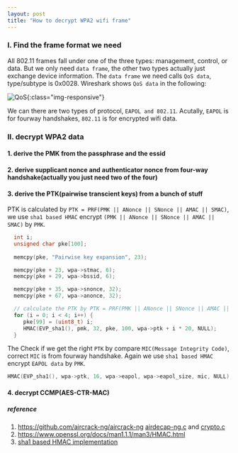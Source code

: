 ```yaml
---
layout: post
title: "How to decrypt WPA2 wifi frame"
---
```


### I. Find the frame format we need
All 802.11 frames fall under one of the three types: management, control, or data. But we only need ```data frame```, the other two types actually just exchange device
information. The ```data frame``` we need calls ```QoS data```, type/subtype is 0x0028. Wireshark shows ```QoS data``` in the following:

![QoS](/MyBlog/assets/picture/QoS.png){:class="img-responsive"}

We can there are two types of protocol, ```EAPOL and 802.11```. Acutally, ```EAPOL``` is for fourway handshakes, ```802.11``` is for encrypted wifi data.

### II. decrypt WPA2 data
#### 1. derive the PMK from the passphrase and the essid
#### 2. derive supplicant nonce and authenticator nonce from four-way handshake(actually you just need two of the four)
#### 3. derive the PTK(pairwise transcient keys) from a bunch of stuff
PTK is calculated by ```PTK = PRF(PMK || ANonce || SNonce || AMAC || SMAC)```, we use ```sha1 based HMAC``` encrypt ```(PMK || ANonce || SNonce || AMAC || SMAC)``` by 
```PMK```.

```c
  int i;
  unsigned char pke[100];
  
  memcpy(pke, "Pairwise key expansion", 23);

  memcpy(pke + 23, wpa->stmac, 6);
  memcpy(pke + 29, wpa->bssid, 6);

  memcpy(pke + 35, wpa->snonce, 32);
  memcpy(pke + 67, wpa->anonce, 32);

  // calculate the PTK by PTK = PRF(PMK || ANonce || SNonce || AMAC || SMAC)
  for (i = 0; i < 4; i++) {
     pke[99] = (uint8_t) i;
     HMAC(EVP_sha1(), pmk, 32, pke, 100, wpa->ptk + i * 20, NULL);
  }
```

The Check if we get the right ```PTK``` by compare ```MIC(Message Integrity Code)```, correct ```MIC``` is from fourway handshake.
Again we use ```sha1 based HMAC``` encrypt ```EAPOL data``` by ```PMK```.
```c
HMAC(EVP_sha1(), wpa->ptk, 16, wpa->eapol, wpa->eapol_size, mic, NULL);
```
#### 4. decrypt CCMP(AES-CTR-MAC)

##### reference
1. https://github.com/aircrack-ng/aircrack-ng [airdecap-ng.c](https://github.com/aircrack-ng/aircrack-ng/blob/master/src/airdecap-ng/airdecap-ng.c) and [crypto.c](https://github.com/aircrack-ng/aircrack-ng/blob/master/lib/crypto/crypto.c)
2. https://www.openssl.org/docs/man1.1.1/man3/HMAC.html
3. [sha1 based HMAC implementation](https://github.com/chen172/crypto/blob/main/hmac.c)



